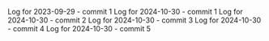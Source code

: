 Log for 2023-09-29 - commit 1
Log for 2024-10-30 - commit 1
Log for 2024-10-30 - commit 2
Log for 2024-10-30 - commit 3
Log for 2024-10-30 - commit 4
Log for 2024-10-30 - commit 5
